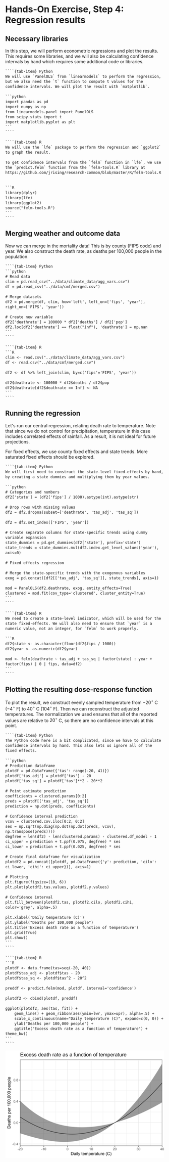 # Hands-On Exercise, Step 4: Regression results

## Necessary libraries

In this step, we will perform econometric regressions and plot the
results. This requires some libraries, and we will also be calculating
confidence intervals by hand which requires some additional code or
libraries.


`````{tab-set}
````{tab-item} Python
We will use `PanelOLS` from `linearmodels` to perform the regression,
but we also need the `t` function to compute t values for the
confidence intervals. We will plot the result with `matplotlib`.

```python
import pandas as pd
import numpy as np
from linearmodels.panel import PanelOLS
from scipy.stats import t
import matplotlib.pyplot as plt
```
````

````{tab-item} R
We will use the `lfe` package to perform the regression and `ggplot2`
to graph the result.

To get confidence intervals from the `felm` function in `lfe`, we use
the `predict.felm` function from the `felm-tools.R` library at
https://github.com/jrising/research-common/blob/master/R/felm-tools.R


```R
library(dplyr)
library(lfe)
library(ggplot2)
source("felm-tools.R")
```
````
`````

## Merging weather and outcome data

Now we can merge in the mortality data! This is by county (FIPS
code) and year. We also construct the death rate, as deaths per
100,000 people in the population.

`````{tab-set}
````{tab-item} Python
```python
# Read data
clim = pd.read_csv("../data/climate_data/agg_vars.csv")
df = pd.read_csv("../data/cmf/merged.csv")

# Merge datasets
df2 = pd.merge(df, clim, how='left', left_on=['fips', 'year'], right_on=['FIPS', 'year'])

# Create new variable
df2['deathrate'] = 100000 * df2['deaths'] / df2['pop']
df2.loc[df2['deathrate'] == float("inf"), 'deathrate'] = np.nan
```
````

````{tab-item} R
```R
clim <- read.csv("../data/climate_data/agg_vars.csv")
df <- read.csv("../data/cmf/merged.csv")

df2 <- df %>% left_join(clim, by=c('fips'='FIPS', 'year'))

df2$deathrate <- 100000 * df2$deaths / df2$pop
df2$deathrate[df2$deathrate == Inf] <- NA
```
````
`````

## Running the regression

Let's run our central regression, relating death rate to
temperature. Note that since we do not control for precipitation,
temperature in this case includes correlated effects of rainfall. As a
result, it is not ideal for future projections.

For fixed effects, we use county fixed effects and state trends. More
saturated fixed effects should be explored.

`````{tab-set}
````{tab-item} Python
We will first need to construct the state-level fixed-effects by hand,
by creating a state dummies and multiplying them by year values.

```python
# Categories and numbers
df2['state'] = (df2['fips'] / 1000).astype(int).astype(str)

# Drop rows with missing values
df2 = df2.dropna(subset=['deathrate', 'tas_adj', 'tas_sq'])

df2 = df2.set_index(['FIPS', 'year'])

# Create separate columns for state-specific trends using dummy variable expansion
state_dummies = pd.get_dummies(df2['state'], prefix='state')
state_trends = state_dummies.mul(df2.index.get_level_values('year'), axis=0)

# Fixed effects regression

# Merge the state-specific trends with the exogenous variables
exog = pd.concat([df2[['tas_adj', 'tas_sq']], state_trends], axis=1)

mod = PanelOLS(df2.deathrate, exog, entity_effects=True)
clustered = mod.fit(cov_type='clustered', cluster_entity=True)
```
````

````{tab-item} R
We need to create a state-level indicator, which will be used for the
state fixed-effects. We will also need to ensure that `year` is a
numeric value, not an integer, for `felm` to work properly.

```R
df2$state <- as.character(floor(df2$fips / 1000))
df2$year <- as.numeric(df2$year)

mod <- felm(deathrate ~ tas_adj + tas_sq | factor(state) : year +  factor(fips) | 0 | fips, data=df2)
```
````
`````

## Plotting the resulting dose-response function

To plot the result, we construct evenly sampled temperature from $-20^\circ$ C
($-4^\circ$ F) to $40^\circ$ C ($104^\circ$ F). Then we can
reconstruct the adjusted temperatures. The normalization we used
ensures that all of the reported values are relative to $20^\circ$ C,
so there are no confidence intervals at this point.

`````{tab-set}
````{tab-item} Python
The Python code here is a bit complicated, since we have to calculate
confidence intervals by hand. This also lets us ignore all of the
fixed effects.

```python
# Prediction dataframe
plotdf = pd.DataFrame({'tas': range(-20, 41)})
plotdf['tas_adj'] = plotdf['tas'] - 20
plotdf['tas_sq'] = plotdf['tas']**2 - 20**2

# Point estimate prediction
coefficients = clustered.params[0:2]
preds = plotdf[['tas_adj', 'tas_sq']]
prediction = np.dot(preds, coefficients)

# Confidence interval prediction
vcov = clustered.cov.iloc[0:2, 0:2]
ses = np.sqrt(np.diag(np.dot(np.dot(preds, vcov), np.transpose(preds))))
degfree = len(df2) - len(clustered.params) - clustered.df_model - 1
ci_upper = prediction + t.ppf(0.975, degfree) * ses
ci_lower = prediction + t.ppf(0.025, degfree) * ses

# Create final dataframe for visualization
plotdf2 = pd.concat([plotdf, pd.DataFrame({'y': prediction, 'cilo': ci_lower, 'cihi': ci_upper})], axis=1)

# Plotting
plt.figure(figsize=(10, 6))
plt.plot(plotdf2.tas.values, plotdf2.y.values)

# Confidence interval
plt.fill_between(plotdf2.tas, plotdf2.cilo, plotdf2.cihi, color='grey', alpha=.5)

plt.xlabel('Daily temperature (C)')
plt.ylabel("Deaths per 100,000 people")
plt.title('Excess death rate as a function of temperature')
plt.grid(True)
plt.show()
```
````

````{tab-item} R
```R
plotdf <- data.frame(tas=seq(-20, 40))
plotdf$tas_adj <- plotdf$tas - 20
plotdf$tas_sq <- plotdf$tas^2 - 20^2

preddf <- predict.felm(mod, plotdf, interval='confidence')

plotdf2 <- cbind(plotdf, preddf)

ggplot(plotdf2, aes(tas, fit)) +
    geom_line() + geom_ribbon(aes(ymin=lwr, ymax=upr), alpha=.5) +
    scale_x_continuous(name="Daily temperature (C)", expand=c(0, 0)) +
    ylab("Deaths per 100,000 people") +
    ggtitle("Excess death rate as a function of temperature") + theme_bw()
```
````
`````

<img src="images/doseresp.png" alt="Dose-response function" width="750"/>
